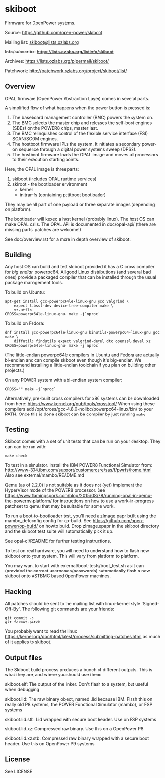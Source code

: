# skiboot

Firmware for OpenPower systems.

Source: https://github.com/open-power/skiboot

Mailing list: skiboot@lists.ozlabs.org

Info/subscribe: https://lists.ozlabs.org/listinfo/skiboot

Archives: https://lists.ozlabs.org/pipermail/skiboot/

Patchwork: http://patchwork.ozlabs.org/project/skiboot/list/

## Overview
OPAL firmware (OpenPower Abstraction Layer) comes in several parts.

A simplified flow of what happens when the power button is pressed is:

1. The baseboard management controller (BMC) powers the system on.
2. The BMC selects the master chip and releases the self-boot engines (SBEs)
   on the POWER8 chips, master last.
3. The BMC relinquishes control of the flexible service interface (FSI)
   SCAN/SCOM engines.
4. The hostboot firmware IPLs the system. It initiates a secondary power-on
   sequence through a digital power systems sweep (DPSS).
5. The hostboot firmware loads the OPAL image and moves all processors to
   their execution starting points.

Here, the OPAL image is three parts:

1. skiboot (includes OPAL runtime services)
2. skiroot - the bootloader environment
   * kernel
   * initramfs (containing petitboot bootloader)

They may be all part of one payload or three separate images (depending on
platform).

The bootloader will kexec a host kernel (probably linux). The host OS can
make OPAL calls. The OPAL API is documented in doc/opal-api/ (there are
missing parts, patches are welcome!)

See doc/overview.rst for a more in depth overview of skiboot.

## Building

Any host OS can build and test skiboot provided it has a C cross compiler
for *big endian* powerpc64. All good Linux distributions (and several bad
ones) provide a packaged compiler that can be installed through the usual
package management tools.

To build on Ubuntu:
```
apt-get install gcc-powerpc64le-linux-gnu gcc valgrind \
	expect libssl-dev device-tree-compiler make \
	xz-utils
CROSS=powerpc64le-linux-gnu- make -j`nproc`
```

To build on Fedora:
```
dnf install gcc-powerpc64le-linux-gnu binutils-powerpc64-linux-gnu gcc make \
    diffutils findutils expect valgrind-devel dtc openssl-devel xz
CROSS=powerpc64le-linux-gnu- make -j`nproc`
```

(The little-endian powerpc64le compilers in Ubuntu and Fedora are actually
bi-endian and can compile skiboot even though it's big-endian. We recommend
installing a little-endian toolchain if you plan on building other projects.)

On any POWER system with a bi-endian system compiler:
```
CROSS="" make -j`nproc`
```

Alternatively, pre-built cross compilers for x86 systems can be downloaded
from here: https://www.kernel.org/pub/tools/crosstool/ When using
these compilers add /opt/cross/gcc-4.8.0-nolibc/powerpc64-linux/bin/
to your PATH. Once this is done skiboot can be compiler by just running `make`

## Testing
Skiboot comes with a set of unit tests that can be run on your desktop.
They can can be run with:
```
make check
```

To test in a simulator, install the IBM POWER8 Functional Simulator from:
http://www-304.ibm.com/support/customercare/sas/f/pwrfs/home.html
Also see external/mambo/README.md

Qemu (as of 2.2.0) is not suitable as it does not (yet) implement
the HyperVisor mode of the POWER8 processor.
See https://www.flamingspork.com/blog/2015/08/28/running-opal-in-qemu-the-powernv-platform/ for instructions on how to use a work-in-progress patchset
to qemu that may be suitable for some work.

To run a boot-to-bootloader test, you'll need a zImage.papr built using
the mambo_defconfig config for op-build. See
https://github.com/open-power/op-build/ on howto build. Drop zImage.epapr
in the skiboot directory and the skiboot test suite will automatically pick
it up.

See opal-ci/README for further testing instructions.

To test on real hardware, you will need to understand how to flash new
skiboot onto your system. This will vary from platform to platform.

You may want to start with external/boot-tests/boot_test.sh as it can
(provided the correct usernames/passwords) automatically flash a new
skiboot onto ASTBMC based OpenPower machines.

## Hacking

All patches should be sent to the mailing list with linux-kernel style
'Signed-Off-By'. The following git commands are your friends:
```
git commit -s
git format-patch
```

You probably want to read the linux
https://kernel.org/doc/html/latest/process/submitting-patches.html as
much of it applies to skiboot.


## Output files

The Skiboot build process produces a bunch of different outputs. This is what
they are, and where you should use them:

 skiboot.elf: The output of the linker. Don't flash to a system, but useful when debugging

 skiboot.lid: The raw binary object, named .lid because IBM. Flash this on
	      really old P8 systems, the POWER Functional Simulator (mambo), or
	      FSP systems

 skiboot.lid.stb: Lid wrapped with secure boot header. Use on FSP systems

 skiboot.lid.xz: Compressed raw binary. Use this on a OpenPower P8

 skiboot.lid.xz.stb: Compressed raw binary wrapped with a secure boot header.
                     Use this on OpenPower P9 systems

## License

See LICENSE
